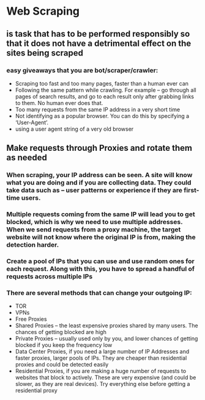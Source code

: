 # Web Scraping
## is  task that has to be performed responsibly so that it does not have a detrimental effect on the sites being scraped

### easy giveaways that you are bot/scraper/crawler:
- Scraping too fast and too many pages, faster than a human ever can
- Following the same pattern while crawling. For example – go through all pages of search results, and go to each result only after grabbing links to them. No human ever does that.
- Too many requests from the same IP address in a very short time
- Not identifying as a popular browser. You can do this by specifying a ‘User-Agent’.
- using a user agent string of a very old browser

## Make requests through Proxies and rotate them as needed
### When scraping, your IP address can be seen. A site will know what you are doing and if you are collecting data. They could take data such as – user patterns or experience if they are first-time users.
### Multiple requests coming from the same IP will lead you to get blocked, which is why we need to use multiple addresses. When we send requests from a proxy machine, the target website will not know where the original IP is from, making the detection harder.
### Create a pool of IPs that you can use and use random ones for each request. Along with this, you have to spread a handful of requests across multiple IPs
### There are several methods that can change your outgoing IP:
- TOR
- VPNs
- Free Proxies
- Shared Proxies – the least expensive proxies shared by many users. The chances of getting blocked are high
- Private Proxies – usually used only by you, and lower chances of getting blocked if you keep the frequency low
- Data Center Proxies, if you need a large number of IP Addresses and faster proxies, larger pools of IPs. They are cheaper than residential proxies and could be detected easily
- Residential Proxies, if you are making a huge number of requests to websites that block to actively. These are very expensive (and could be slower, as they are real devices). Try everything else before getting a residential proxy

